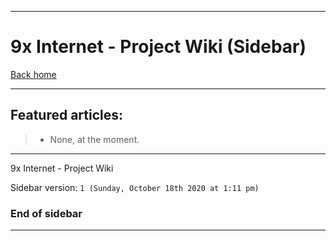 
***

# 9x Internet - Project Wiki (Sidebar)

[Back home](https://github.com/seanpm2001/9x-Internet/wiki/)

***

## Featured articles:

> * None, at the moment.

***

9x Internet - Project Wiki

Sidebar version: `1 (Sunday, October 18th 2020 at 1:11 pm)`

### End of sidebar

***
